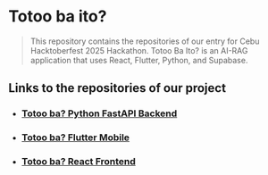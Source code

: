 # Totoo ba ito?
> This repository contains the repositories of our entry for Cebu Hacktoberfest 2025 Hackathon. 
> Totoo Ba Ito? is an AI-RAG application that uses React, Flutter, Python, and Supabase.
## Links to the repositories of our project
- ### [Totoo ba? Python FastAPI Backend](https://github.com/Neil-urk12/totoo-ba-backend)
- ### [Totoo ba? Flutter Mobile](https://github.com/Neil-urk12/totoo-ba-mobile)
- ### [Totoo ba? React Frontend](https://github.com/Neil-urk12/totoo-ba-web)
